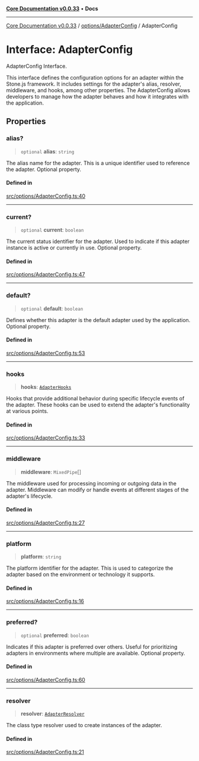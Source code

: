 [**Core Documentation v0.0.33**](../../../README.md) • **Docs**

***

[Core Documentation v0.0.33](../../../modules.md) / [options/AdapterConfig](../README.md) / AdapterConfig

# Interface: AdapterConfig

AdapterConfig Interface.

This interface defines the configuration options for an adapter within the Stone.js framework.
It includes settings for the adapter's alias, resolver, middleware, and hooks, among other properties.
The AdapterConfig allows developers to manage how the adapter behaves and how it integrates with the application.

## Properties

### alias?

> `optional` **alias**: `string`

The alias name for the adapter.
This is a unique identifier used to reference the adapter.
Optional property.

#### Defined in

[src/options/AdapterConfig.ts:40](https://github.com/stonemjs/core/blob/08021ed6e90932028c37aa9d72d99b714efcda42/src/options/AdapterConfig.ts#L40)

***

### current?

> `optional` **current**: `boolean`

The current status identifier for the adapter.
Used to indicate if this adapter instance is active or currently in use.
Optional property.

#### Defined in

[src/options/AdapterConfig.ts:47](https://github.com/stonemjs/core/blob/08021ed6e90932028c37aa9d72d99b714efcda42/src/options/AdapterConfig.ts#L47)

***

### default?

> `optional` **default**: `boolean`

Defines whether this adapter is the default adapter used by the application.
Optional property.

#### Defined in

[src/options/AdapterConfig.ts:53](https://github.com/stonemjs/core/blob/08021ed6e90932028c37aa9d72d99b714efcda42/src/options/AdapterConfig.ts#L53)

***

### hooks

> **hooks**: [`AdapterHooks`](../../../definitions/interfaces/AdapterHooks.md)

Hooks that provide additional behavior during specific lifecycle events of the adapter.
These hooks can be used to extend the adapter's functionality at various points.

#### Defined in

[src/options/AdapterConfig.ts:33](https://github.com/stonemjs/core/blob/08021ed6e90932028c37aa9d72d99b714efcda42/src/options/AdapterConfig.ts#L33)

***

### middleware

> **middleware**: `MixedPipe`[]

The middleware used for processing incoming or outgoing data in the adapter.
Middleware can modify or handle events at different stages of the adapter's lifecycle.

#### Defined in

[src/options/AdapterConfig.ts:27](https://github.com/stonemjs/core/blob/08021ed6e90932028c37aa9d72d99b714efcda42/src/options/AdapterConfig.ts#L27)

***

### platform

> **platform**: `string`

The platform identifier for the adapter.
This is used to categorize the adapter based on the environment or technology it supports.

#### Defined in

[src/options/AdapterConfig.ts:16](https://github.com/stonemjs/core/blob/08021ed6e90932028c37aa9d72d99b714efcda42/src/options/AdapterConfig.ts#L16)

***

### preferred?

> `optional` **preferred**: `boolean`

Indicates if this adapter is preferred over others.
Useful for prioritizing adapters in environments where multiple are available.
Optional property.

#### Defined in

[src/options/AdapterConfig.ts:60](https://github.com/stonemjs/core/blob/08021ed6e90932028c37aa9d72d99b714efcda42/src/options/AdapterConfig.ts#L60)

***

### resolver

> **resolver**: [`AdapterResolver`](../../../definitions/type-aliases/AdapterResolver.md)

The class type resolver used to create instances of the adapter.

#### Defined in

[src/options/AdapterConfig.ts:21](https://github.com/stonemjs/core/blob/08021ed6e90932028c37aa9d72d99b714efcda42/src/options/AdapterConfig.ts#L21)
